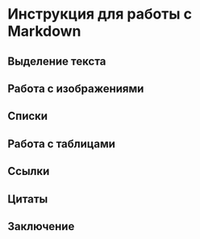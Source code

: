 # Инструкция для работы с Markdown

## Выделение текста

## Работа с изображениями

## Списки

## Работа с таблицами

## Ссылки

## Цитаты

## Заключение